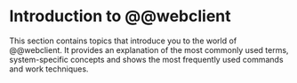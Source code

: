 # Introduction to @@webclient

This section contains topics that introduce you to the world of @@webclient. It provides an explanation of the most commonly used terms, system-specific concepts and shows the most frequently used commands and work techniques.